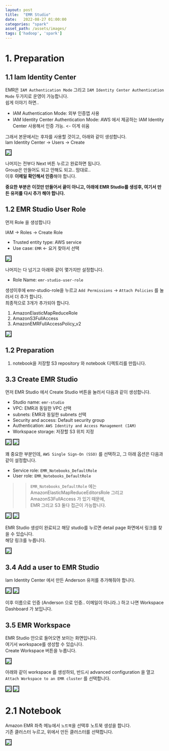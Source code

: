 ```yaml
---
layout: post
title:  "EMR Studio"
date:   2022-08-27 01:00:00
categories: "spark"
asset_path: /assets/images/
tags: ['hadoop', 'spark']
---
```






# 1. Preparation

## 1.1 Iam Identity Center

EMR은 `IAM Authentication Mode` 그리고 `IAM Identity Center Authentication Mode` 두가지로 운영이 가능합니다.<br>
쉽게 이야기 하면.. 

- IAM Authentication Mode: 외부 인증앱 사용
- IAM Identity Center Authentication Mode: AWS 에서 제공하는 IAM Identity Center 사용해서 인증 가능. <- 이게 쉬움

그래서 본문에서는 후자를 사용할 것이고, 아래와 같이 생성합니다.<br>
Iam Identity Center -> Users -> Create

<img src="{{ page.asset_path }}emr-iam-ideneity-center-02.png" class="img-responsive img-rounded img-fluid center" style="border: 2px solid #333333">

나머지는 전부다 Next 버튼 누르고 완료하면 됩니다.<br>
Group은 만들어도 되고 안해도 되고.. 맘대로..<br>
이후 **이메일 확인해서 인증**해야 합니다. 

**중요한 부분은 이것만 만들어서 끝이 아니고, 아래에 EMR Studio를 생성후, 여기서 만든 유저를 다시 추가 해야 합니다.**



## 1.2 EMR Studio User Role

먼저 Role 을 생성합니다

IAM -> Roles -> Create Role

 - Trusted entity type: AWS service
 - Use case: `EMR` <- 요거 찾아서 선택

<img src="{{ page.asset_path }}emr-studio-20.png" class="img-responsive img-rounded img-fluid center" style="border: 2px solid #333333">

나머지는 다 넘기고 아래와 같이 몇가지만 설정합니다. 

- Role Name: `emr-studio-user-role`

생성이후에 emr-studio-role을 누르고 `Add Permissions` -> `Attach Policies` 를 눌러서 더 추가 합니다.<br>
최종적으로 3개가 추가되야 합니다. 

1. AmazonElasticMapReduceRole
2. AmazonS3FullAccess
3. AmazonEMRFullAccessPolicy_v2

<img src="{{ page.asset_path }}emr-studio-23.png" class="img-responsive img-rounded img-fluid center" style="border: 2px solid #333333">





## 1.2 Preparation  

1. notebook을 저장할 S3 repository 와 notebook 디렉토리를 만듭니다.  




## 3.3 Create EMR Studio

먼저 EMR Studio 에서 Create Studio 버튼을 눌러서 다음과 같이 생성합니다.

 - Studio name: `emr-studio`
 - VPC: EMR과 동일한 VPC 선택 
 - subnets: EMR과 동일한 subnets 선택
 - Security and access: Default security group
 - Authentication: `AWS Identity and Access Management (IAM)`
 - Workspace storage: 저장할 S3 위치 지정

<img src="{{ page.asset_path }}emr-studio-01.png" class="img-responsive img-rounded img-fluid center" style="border: 2px solid #333333">

<img src="{{ page.asset_path }}emr-studio-02.png" class="img-responsive img-rounded img-fluid center" style="border: 2px solid #333333">

꽤 중요한 부분인데, `AWS Single Sign-On (SSO)` 를 선택하고, 그 아래 옵션은 다음과 같이 설정합니다. 

 - Service role: `EMR_Notebooks_DefaultRole`
 - User role: `EMR_Notebooks_DefaultRole`

>> `EMR_Notebooks_DefaultRole` 에는  AmazonElasticMapReduceEditorsRole 그리고 AmazonS3FullAccess 가 있기 때문에, <br>
>> EMR 그리고 S3 둘다 접근이 가능합니다. 

<img src="{{ page.asset_path }}emr-studio-03.png" class="img-responsive img-rounded img-fluid center" style="border: 2px solid #333333">

<img src="{{ page.asset_path }}emr-studio-04.png" class="img-responsive img-rounded img-fluid center" style="border: 2px solid #333333">

EMR Studio 생성이 완료되고 해당 studio를 누르면 detail page 화면에서 링크를 찾을 수 있습니다. <br>
해당 링크를 누릅니다.

<img src="{{ page.asset_path }}emr-studio-05.png" class="img-responsive img-rounded img-fluid center" style="border: 2px solid #333333">


## 3.4 Add a user to EMR Studio

Iam Identity Center 에서 만든 Anderson 유저를 추가해줘야 합니다. 

<img src="{{ page.asset_path }}emr-studio-add-user.png" class="img-responsive img-rounded img-fluid center" style="border: 2px solid #333333">

<img src="{{ page.asset_path }}emr-studio-add-user-02.png" class="img-responsive img-rounded img-fluid center" style="border: 2px solid #333333">

이후 이름으로 인증 (Anderson 으로 인증.. 이메일이 아니라..) 하고 나면 Workspace Dashboard 가 보입니다.





## 3.5 EMR Workspace

EMR Studio 안으로 들어오면 보이는 화면입니다. <br>
여기서 workspace를 생성할 수 있습니다. <br>
Create Workspace 버튼을 누릅니다. 

<img src="{{ page.asset_path }}emr-workspace-01.png" class="img-responsive img-rounded img-fluid center" style="border: 2px solid #333333">

아래와 같이 workspace 를 생성하되, 반드시 advanced configuration 을 열고 `Attach Workspace to an EMR cluster` 를 선택합니다. 

<img src="{{ page.asset_path }}emr-workspace-02.png" class="img-responsive img-rounded img-fluid center" style="border: 2px solid #333333">

<img src="{{ page.asset_path }}emr-workspace-03.png" class="img-responsive img-rounded img-fluid center" style="border: 2px solid #333333">









# 2.1 Notebook

Amazon EMR 좌측 메뉴에서 `노트북`을 선택후 노트북 생성을 합니다. <br>
기존 클러스터 누르고, 위에서 만든 클러스터를 선택합니다. 

<img src="{{ page.asset_path }}emr-08.png" class="img-responsive img-rounded img-fluid center" style="border: 2px solid #333333">